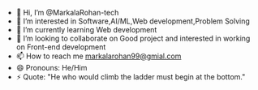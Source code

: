 - 👋 Hi, I’m @MarkalaRohan-tech
- 👀 I’m interested in Software,AI/ML,Web development,Problem Solving
- 🌱 I’m currently learning Web development
- 💞️ I’m looking to collaborate on Good project and interested in working on Front-end development
- 📫 How to reach me markalarohan99@gmial.com
- 😄 Pronouns: He/Him
- ⚡ Quote: "He who would climb the ladder must begin at the bottom."

<!---
MarkalaRohan-tech/MarkalaRohan-tech is a ✨ special ✨ repository because its `README.md` (this file) appears on your GitHub profile.
You can click the Preview link to take a look at your changes.
--->

